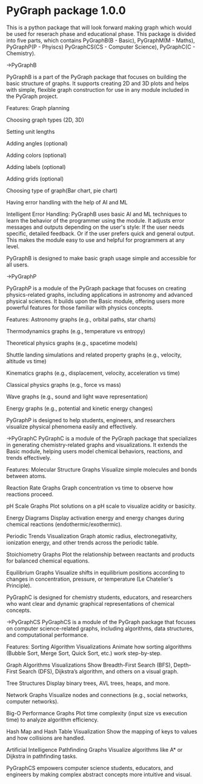 # PyGraph package 1.0.0
This is a python package that will look forward making graph which would be used for reserach phase and educational phase. 
This package is divided into five parts, which contains PyGraphB(B - Basic), PyGraphM(M - Maths), PyGraphP(P - Phyiscs)
PyGraphCS(CS - Computer Science), PyGraphC(C - Chemistry). 

->PyGraphB

PyGraphB is a part of the PyGraph package that focuses on building the basic structure of graphs.
It supports creating 2D and 3D plots and helps with simple, flexible graph construction for use in any module included in the PyGraph project.

Features:
Graph planning

Choosing graph types (2D, 3D)

Setting unit lengths

Adding angles (optional)

Adding colors (optional)

Adding labels (optional)

Adding grids (optional)

Choosing type of graph(Bar chart, pie chart)

Having error handling with the help of AI and ML

  Intelligent Error Handling:
    PyGraphB uses basic AI and ML techniques to learn the behavior of the programmer using the module.
    It adjusts error messages and outputs depending on the user's style:
    If the user needs specific, detailed feedback.
    Or if the user prefers quick and general output.
    This makes the module easy to use and helpful for programmers at any level.
    
PyGraphB is designed to make basic graph usage simple and accessible for all users.

->PyGraphP

PyGraphP is a module of the PyGraph package that focuses on creating physics-related graphs, including applications in astronomy and advanced physical sciences.
It builds upon the Basic module, offering users more powerful features for those familiar with physics concepts.

Features:
Astronomy graphs (e.g., orbital paths, star charts)

Thermodynamics graphs (e.g., temperature vs entropy)

Theoretical physics graphs (e.g., spacetime models)

Shuttle landing simulations and related property graphs (e.g., velocity, altitude vs time)

Kinematics graphs (e.g., displacement, velocity, acceleration vs time)

Classical physics graphs (e.g., force vs mass)

Wave graphs (e.g., sound and light wave representation)

Energy graphs (e.g., potential and kinetic energy changes)

PyGraphP is designed to help students, engineers, and researchers visualize physical phenomena easily and effectively.

->PyGraphC
PyGraphC is a module of the PyGraph package that specializes in generating chemistry-related graphs and visualizations.
It extends the Basic module, helping users model chemical behaviors, reactions, and trends effectively.

Features:
Molecular Structure Graphs
Visualize simple molecules and bonds between atoms.

Reaction Rate Graphs
Graph concentration vs time to observe how reactions proceed.

pH Scale Graphs
Plot solutions on a pH scale to visualize acidity or basicity.

Energy Diagrams
Display activation energy and energy changes during chemical reactions (endothermic/exothermic).

Periodic Trends Visualization
Graph atomic radius, electronegativity, ionization energy, and other trends across the periodic table.

Stoichiometry Graphs
Plot the relationship between reactants and products for balanced chemical equations.

Equilibrium Graphs
Visualize shifts in equilibrium positions according to changes in concentration, pressure, or temperature (Le Chatelier's Principle).

PyGraphC is designed for chemistry students, educators, and researchers who want clear and dynamic graphical representations of chemical concepts.


->PyGraphCS
PyGraphCS is a module of the PyGraph package that focuses on computer science-related graphs, including algorithms, data structures, and computational performance.

Features:
Sorting Algorithm Visualizations
Animate how sorting algorithms (Bubble Sort, Merge Sort, Quick Sort, etc.) work step-by-step.

Graph Algorithms Visualizations
Show Breadth-First Search (BFS), Depth-First Search (DFS), Dijkstra’s algorithm, and others on a visual graph.

Tree Structures
Display binary trees, AVL trees, heaps, and more.

Network Graphs
Visualize nodes and connections (e.g., social networks, computer networks).

Big-O Performance Graphs
Plot time complexity (input size vs execution time) to analyze algorithm efficiency.

Hash Map and Hash Table Visualization
Show the mapping of keys to values and how collisions are handled.

Artificial Intelligence Pathfinding Graphs
Visualize algorithms like A* or Dijkstra in pathfinding tasks.

PyGraphCS empowers computer science students, educators, and engineers by making complex abstract concepts more intuitive and visual.
